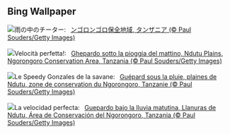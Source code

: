 ## Bing Wallpaper
![](https://www.bing.com/th?id=OHR.CheetahRain_JA-JP5165159755_UHD.jpg&w=1000)雨の中のチーター:&nbsp;&ensp;[ンゴロンゴロ保全地域, タンザニア  (© Paul Souders/Getty Images)](https://www.bing.com/th?id=OHR.CheetahRain_JA-JP5165159755_UHD.jpg)
<br><br/>
![](https://www.bing.com/th?id=OHR.CheetahRain_IT-IT8393286525_UHD.jpg&w=1000)Velocità perfetta!:&nbsp;&ensp;[Ghepardo sotto la pioggia del mattino, Ndutu Plains, Ngorongoro Conservation Area, Tanzania (© Paul Souders/Getty Images)](https://www.bing.com/th?id=OHR.CheetahRain_IT-IT8393286525_UHD.jpg)
<br><br/>
![](https://www.bing.com/th?id=OHR.CheetahRain_FR-FR0543352581_UHD.jpg&w=1000)Le Speedy Gonzales de la savane:&nbsp;&ensp;[Guépard sous la pluie, plaines de Ndutu, zone de conservation du Ngorongoro, Tanzanie (© Paul Souders/Getty Images)](https://www.bing.com/th?id=OHR.CheetahRain_FR-FR0543352581_UHD.jpg)
<br><br/>
![](https://www.bing.com/th?id=OHR.CheetahRain_ES-ES2760167365_UHD.jpg&w=1000)La velocidad perfecta:&nbsp;&ensp;[Guepardo bajo la lluvia matutina, Llanuras de Ndutu, Área de Conservación del Ngorongoro, Tanzania (© Paul Souders/Getty Images)](https://www.bing.com/th?id=OHR.CheetahRain_ES-ES2760167365_UHD.jpg)
<br><br/>
